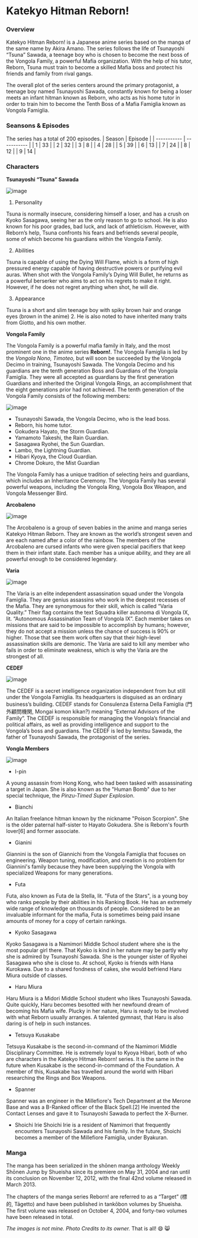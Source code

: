 # Katekyo Hitman Reborn!

### Overview

Katekyo Hitman Reborn! is a Japanese anime series based on the manga of the same name by Akira Amano. The series follows the life of Tsunayoshi “Tsuna” Sawada, a teenage boy who is chosen to become the next boss of the Vongola Family, a powerful Mafia organization. With the help of his tutor, Reborn, Tsuna must train to become a skilled Mafia boss and protect his friends and family from rival gangs.

The overall plot of the series centers around the primary protagonist, a teenage boy named Tsunayoshi Sawada, constantly known for being a loser meets an infant hitman known as Reborn, who acts as his home tutor in order to train him to become the Tenth Boss of a Mafia Famiglia known as Vongola Famiglia.

### Seansons & Episodes

The series has a total of 200 episodes.
| Season | Episode |
| ----------- | ----------- |
| 1 | 33 |
| 2 | 32 |
| 3 | 8 |
| 4 | 28 |
| 5 | 39 |
| 6 | 13 |
| 7 | 24 |
| 8 | 12 |
| 9 | 14 |

### Characters

**Tsunayoshi “Tsuna” Sawada**

![image](https://github.com/irisjeremy10/app-dev/assets/157128505/51c8b08d-0849-4e4e-a47e-aec49949dbfe
)

1. Personality

Tsuna is normally insecure, considering himself a loser, and has a crush on Kyoko Sasagawa, seeing her as the only reason to go to school. He is also known for his poor grades, bad luck, and lack of athleticism. However, with Reborn’s help, Tsuna confronts his fears and befriends several people, some of which become his guardians within the Vongola Family.

2. Abilities
  
Tsuna is capable of using the Dying Will Flame, which is a form of high pressured energy capable of having destructive powers or purifying evil auras. When shot with the Vongola Family’s Dying Will Bullet, he returns as a powerful berserker who aims to act on his regrets to make it right. However, if he does not regret anything when shot, he will die.

3. Appearance
  
Tsuna is a short and slim teenage boy with spiky brown hair and orange eyes (brown in the anime) 2. He is also noted to have inherited many traits from Giotto, and his own mother.

**Vongola Family**

The Vongola Family is a powerful mafia family in Italy, and the most prominent one in the anime series **Reborn!**. The Vongola Famiglia is led by the *Vongola Nono, Timoteo,* but will soon be succeeded by the Vongola Decimo in training, Tsunayoshi Sawada. The Vongola Decimo and his guardians are the tenth generation Boss and Guardians of the Vongola Famiglia. They were all accepted as guardians by the first generation Guardians and inherited the Original Vongola Rings, an accomplishment that the eight generations prior had not achieved. The tenth generation of the Vongola Family consists of the following members:

![image](https://github.com/irisjeremy10/app-dev/assets/157128505/b055802c-a3c1-4db9-a906-83564e76450e)


- Tsunayoshi Sawada, the Vongola Decimo, who is the lead boss.
- Reborn, his home tutor.
- Gokudera Hayato, the Storm Guardian.
- Yamamoto Takeshi, the Rain Guardian.
- Sasagawa Ryohei, the Sun Guardian.
- Lambo, the Lightning Guardian.
- Hibari Kyoya, the Cloud Guardian.
- Chrome Dokuro, the Mist Guardian

The Vongola Family has a unique tradition of selecting heirs and guardians, which includes an Inheritance Ceremony. The Vongola Family has several powerful weapons, including the Vongola Ring, Vongola Box Weapon, and Vongola Messenger Bird.

**Arcobaleno**

![image](https://github.com/irisjeremy10/app-dev/assets/157128505/b7c8ed20-f49c-4df6-8311-b32c99134523)

The Arcobaleno is a group of seven babies in the anime and manga series Katekyo Hitman Reborn. They are known as the world’s strongest seven and are each named after a color of the rainbow. The members of the Arcobaleno are cursed infants who were given special pacifiers that keep them in their infant state. Each member has a unique ability, and they are all powerful enough to be considered legendary.

**Varia**

![image](https://github.com/irisjeremy10/app-dev/assets/157128505/f21edc13-381f-4c29-9ece-4d0f235eaa09)

The Varia is an elite independent assassination squad under the Vongola Famiglia. They are genius assassins who work in the deepest recesses of the Mafia. They are synonymous for their skill, which is called “Varia Quality.” Their flag contains the text Squadra killer autonoma di Vongola IX, lit. “Autonomous Assassination Team of Vongola IX”. Each member takes on missions that are said to be impossible to accomplish by humans; however, they do not accept a mission unless the chance of success is 90% or higher. Those that see them work often say that their high-level assassination skills are demonic. The Varia are said to kill any member who fails in order to eliminate weakness, which is why the Varia are the strongest of all.

**CEDEF**

![image](https://github.com/irisjeremy10/app-dev/assets/157128505/0a73f221-1168-4279-b71b-982a574be421)

The CEDEF is a secret intelligence organization independent from but still under the Vongola Famiglia. Its headquarters is disguised as an ordinary business’s building. CEDEF stands for Consulenza Esterna Della Famiglia (門外顧問機関, Mongai komon kikan?) meaning “External Advisors of the Family”. The CEDEF is responsible for managing the Vongola’s financial and political affairs, as well as providing intelligence and support to the Vongola’s boss and guardians. The CEDEF is led by Iemitsu Sawada, the father of Tsunayoshi Sawada, the protagonist of the series.

**Vongla Members**

![image](https://github.com/irisjeremy10/app-dev/assets/157128505/aa13d02f-c560-46b3-9842-41631bf374f6)


- I-pin

A young assassin from Hong Kong, who had been tasked with assassinating a target in Japan. She is also known as the "Human Bomb" due to her special technique, the *Pinzu-Timed Super Explosion*. 

- Bianchi

An Italian freelance hitman known by the nickname "Poison Scorpion". She is the older paternal half-sister to Hayato Gokudera. She is Reborn's fourth lover[6] and former associate. 

- Gianini

Giannini is the son of Giannichi from the Vongola Famiglia that focuses on engineering. Weapon tuning, modification, and creation is no problem for Giannini's family because they have been supplying the Vongola with specialized Weapons for many generations.
  
- Futa

Futa, also known as Futa de la Stella, lit. "Futa of the Stars", is a young boy who ranks people by their abilities in his Ranking Book. He has an extremely wide range of knowledge on thousands of people. Considered to be an invaluable informant for the mafia, Futa is sometimes being paid insane amounts of money for a copy of certain rankings.

- Kyoko Sasagawa

Kyoko Sasagawa is a Namimori Middle School student where she is the most popular girl there. That Kyoko is kind in her nature may be partly why she is admired by Tsunayoshi Sawada. She is the younger sister of Ryohei Sasagawa who she is close to. At school, Kyoko is friends with Hana Kurokawa. Due to a shared fondness of cakes, she would befriend Haru Miura outside of classes.

- Haru Miura

Haru Miura is a Midori Middle School student who likes Tsunayoshi Sawada. Quite quickly, Haru becomes besotted with her newfound dream of becoming his Mafia wife. Plucky in her nature, Haru is ready to be involved with what Reborn usually arranges. A talented gymnast, that Haru is also daring is of help in such instances.

- Tetsuya Kusakabe

Tetsuya Kusakabe is the second-in-command of the Namimori Middle Disciplinary Committee. He is extremely loyal to Kyoya Hibari, both of who are characters in the Katekyo Hitman Reborn! series. It is the same in the future when Kusakabe is the second-in-command of the Foundation. A member of this, Kusakabe has travelled around the world with Hibari researching the Rings and Box Weapons.

- Spanner

Spanner was an engineer in the Millefiore's Tech Department at the Merone Base and was a B-Ranked officer of the Black Spell.[2] He invented the Contact Lenses and gave it to Tsunayoshi Sawada to perfect the X-Burner.

- Shoichi Irie
Shoichi Irie is a resident of Namimori that frequently encounters Tsunayoshi Sawada and his family. In the future, Shoichi becomes a member of the Millefiore Famiglia, under Byakuran.

### Manga

The manga has been serialized in the shōnen manga anthology Weekly Shōnen Jump by Shueisha since its premiere on May 31, 2004 and ran until its conclusion on November 12, 2012, with the final 42nd volume released in March 2013.

The chapters of the manga series Reborn! are referred to as a “Target” (標的, Tāgetto) and have been published in tankōbon volumes by Shueisha. The first volume was released on October 4, 2004, and forty-two volumes have been released in total.

*The images is not mine. Photo Credits to its owner.*
That is all! 😄 😸
